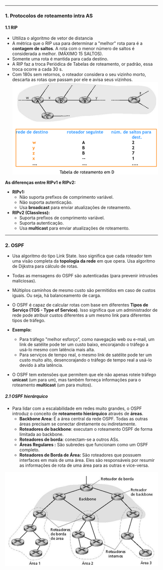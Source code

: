 

---
### **1. Protocolos de roteamento intra AS**

#### **1.1 RIP**
- Ultiliza o algoritmo de vetor de distancia
- A métrica que o RIP usa para determinar a "melhor" rota para é a **contagem de saltos**. A rota com o menor número de saltos é considerada a melhor. (MÁXIMO 15 SALTOS).
- Somente uma rota é mantida para cada destino.
- A RIP faz a troca Periódica de Tabelas de roteamento, or padrão, essa troca ocorre a cada 30 s.
- Com 180s sem retornos, o roteador considera o seu vizinho morto, descarta as rotas que passam por ele e avisa seus vizinhos.
![Pasted image 20250605154808](../../attachments/Pasted%20image%2020250605154808.png)

**As diferenças entre RIPv1 e RIPv2:**

- **RIPv1:**
    - Não suporta prefixos de comprimento variável.
    - Não suporta autenticação.
    - Usa **broadcast** para enviar atualizações de roteamento.
- **RIPv2 (Classless):**
    - Suporta prefixos de comprimento variável.
    - Suporta autenticação.
    - Usa **multicast** para enviar atualizações de roteamento. 

---
### **2. OSPF**

- Usa algoritmo do tipo Link State. Isso significa que cada roteador tem uma visão completa da **topologia da rede** em que opera. Usa algoritmo de Dijkstra para cálculo de rotas.
- Todas as mensagens do OSPF são autenticadas (para prevenir intrusões maliciosas).
- Múltiplos caminhos de mesmo custo são permitidos em caso de custos iguais. Ou seja, há balanceamento de carga.
- O OSPF é capaz de calcular rotas com base em diferentes **Tipos de Serviço (TOS - Type of Service)**. Isso significa que um administrador de rede pode atribuir custos diferentes a um mesmo link para diferentes tipos de tráfego.
- **Exemplo:**
    - Para tráfego "melhor esforço", como navegação web ou e-mail, um link de satélite pode ter um custo baixo, encorajando o tráfego a usá-lo mesmo com latência mais alta.
    - Para serviços de tempo real, o mesmo link de satélite pode ter um custo muito alto, desencorajando o tráfego de tempo real a usá-lo devido à alta latência.

- O OSPF tem extensões que permitem que ele não apenas roteie tráfego **unicast** (um para um), mas também forneça informações para o roteamento **multicast** (um para muitos).

##### **2.1 OSPF hierárquico**
- Para lidar com a escalabilidade em redes muito grandes, o OSPF introduz o conceito de **roteamento hierárquico** através de **áreas**.
    - **Backbone Area:** É a área central da rede OSPF. Todas as outras áreas precisam se conectar diretamente ou indiretamente.
    - **Roteadores de backbone**: executam o roteamento OSPF de forma limitada ao backbone.
    - **Roteadores de borda**: conectam-se a outros ASs.
    - **Áreas Regulares :** São subredes que funcionam como um OSPF completo.
    - **Roteadores de Borda de Área:** São roteadores que possuem interfaces em mais de uma área. Eles são responsáveis por resumir as informações de rota de uma área para as outras e vice-versa.

![Pasted image 20250605190304](../../attachments/Pasted%20image%2020250605190304.png)




